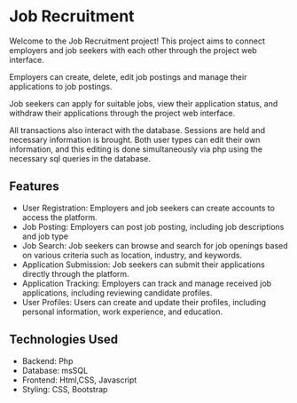 # Job Recruitment

Welcome to the Job Recruitment project! This project aims to connect employers and job seekers with each other through the project web interface.

Employers can create, delete, edit job postings and manage their applications to job postings.

Job seekers can apply for suitable jobs, view their application status, and withdraw their applications through the project web interface.

All transactions also interact with the database. Sessions are held and necessary information is brought. Both user types can edit their own information, and this editing is done simultaneously via php using the necessary sql queries in the database.

## Features

- User Registration: Employers and job seekers can create accounts to access the platform.
- Job Posting: Employers can post job posting, including job descriptions and job type
- Job Search: Job seekers can browse and search for job openings based on various criteria such as location, industry, and keywords.
- Application Submission: Job seekers can submit their applications directly through the platform.
- Application Tracking: Employers can track and manage received job applications, including reviewing candidate profiles.
- User Profiles: Users can create and update their profiles, including personal information, work experience, and education.

## Technologies Used

- Backend: Php
- Database: msSQL
- Frontend: Html,CSS, Javascript 
- Styling: CSS, Bootstrap
